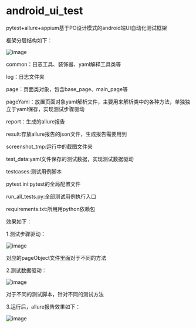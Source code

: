 # android_ui_test
pytest+allure+appium基于PO设计模式的android端UI自动化测试框架

框架分层结构如下：

![image](https://user-images.githubusercontent.com/21330243/126063395-5e36897c-0e73-40a9-80b0-e8a6791d6c9d.png)


common：日志工具、装饰器、yaml解释工具类等

log：日志文件夹

page：页面类对象，包含base_page、main_page等

pageYaml：放置页面对象yaml解析文件，主要用来解析类中的各种方法，单独独立于yaml保存，实现测试步骤驱动

report：生成的allure报告

result:存放allure报告的json文件，生成报告需要用到

screenshot_tmp:运行中的截图文件夹

test_data:yaml文件保存的测试数据，实现测试数据驱动

testcases:测试用例脚本

pytest.ini:pytest的全局配置文件

run_all_tests.py:全部测试用例执行入口

requirements.txt:所用用python依赖包

效果如下：

1.测试步骤驱动：

![image](https://user-images.githubusercontent.com/21330243/126063645-fd7f3954-746a-4efc-adf3-bd8c0a1b14b5.png)

对应的pageObject文件里面对于不同的方法

2.测试数据驱动：

![image](https://user-images.githubusercontent.com/21330243/126063660-5739b95d-c058-44ff-bcea-a00f0bac00e8.png)

对于不同的测试脚本，针对不同的测试方法

3.运行后，allure报告效果如下：

![image](https://user-images.githubusercontent.com/21330243/126063709-8d5c893e-7c6d-4074-9917-7d60d061d3f4.png)
